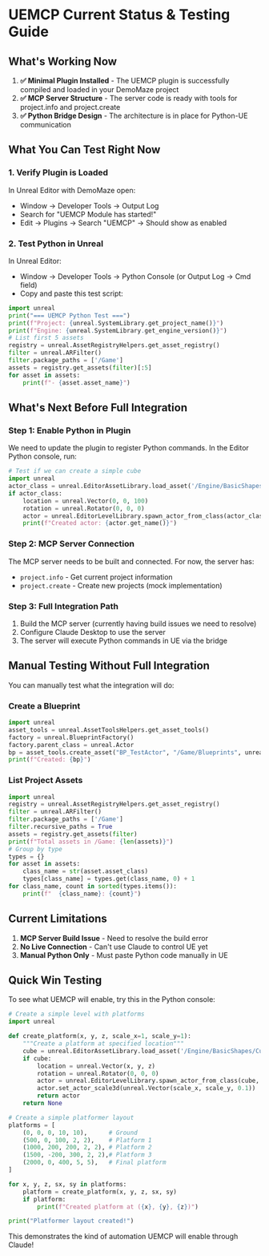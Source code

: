 # UEMCP Current Status & Testing Guide

## What's Working Now

1. **✅ Minimal Plugin Installed** - The UEMCP plugin is successfully compiled and loaded in your DemoMaze project
2. **✅ MCP Server Structure** - The server code is ready with tools for project.info and project.create
3. **✅ Python Bridge Design** - The architecture is in place for Python-UE communication

## What You Can Test Right Now

### 1. Verify Plugin is Loaded
In Unreal Editor with DemoMaze open:
- Window → Developer Tools → Output Log
- Search for "UEMCP Module has started!"
- Edit → Plugins → Search "UEMCP" → Should show as enabled

### 2. Test Python in Unreal
In Unreal Editor:
- Window → Developer Tools → Python Console (or Output Log → Cmd field)
- Copy and paste this test script:

```python
import unreal
print("=== UEMCP Python Test ===")
print(f"Project: {unreal.SystemLibrary.get_project_name()}")
print(f"Engine: {unreal.SystemLibrary.get_engine_version()}")
# List first 5 assets
registry = unreal.AssetRegistryHelpers.get_asset_registry()
filter = unreal.ARFilter()
filter.package_paths = ['/Game']
assets = registry.get_assets(filter)[:5]
for asset in assets:
    print(f"- {asset.asset_name}")
```

## What's Next Before Full Integration

### Step 1: Enable Python in Plugin
We need to update the plugin to register Python commands. In the Editor Python console, run:

```python
# Test if we can create a simple cube
import unreal
actor_class = unreal.EditorAssetLibrary.load_asset('/Engine/BasicShapes/Cube')
if actor_class:
    location = unreal.Vector(0, 0, 100)
    rotation = unreal.Rotator(0, 0, 0)
    actor = unreal.EditorLevelLibrary.spawn_actor_from_class(actor_class, location, rotation)
    print(f"Created actor: {actor.get_name()}")
```

### Step 2: MCP Server Connection
The MCP server needs to be built and connected. For now, the server has:
- `project.info` - Get current project information
- `project.create` - Create new projects (mock implementation)

### Step 3: Full Integration Path
1. Build the MCP server (currently having build issues we need to resolve)
2. Configure Claude Desktop to use the server
3. The server will execute Python commands in UE via the bridge

## Manual Testing Without Full Integration

You can manually test what the integration will do:

### Create a Blueprint
```python
import unreal
asset_tools = unreal.AssetToolsHelpers.get_asset_tools()
factory = unreal.BlueprintFactory()
factory.parent_class = unreal.Actor
bp = asset_tools.create_asset("BP_TestActor", "/Game/Blueprints", unreal.Blueprint, factory)
print(f"Created: {bp}")
```

### List Project Assets
```python
import unreal
registry = unreal.AssetRegistryHelpers.get_asset_registry()
filter = unreal.ARFilter()
filter.package_paths = ['/Game']
filter.recursive_paths = True
assets = registry.get_assets(filter)
print(f"Total assets in /Game: {len(assets)}")
# Group by type
types = {}
for asset in assets:
    class_name = str(asset.asset_class)
    types[class_name] = types.get(class_name, 0) + 1
for class_name, count in sorted(types.items()):
    print(f"  {class_name}: {count}")
```

## Current Limitations

1. **MCP Server Build Issue** - Need to resolve the build error
2. **No Live Connection** - Can't use Claude to control UE yet
3. **Manual Python Only** - Must paste Python code manually in UE

## Quick Win Testing

To see what UEMCP will enable, try this in the Python console:

```python
# Create a simple level with platforms
import unreal

def create_platform(x, y, z, scale_x=1, scale_y=1):
    """Create a platform at specified location"""
    cube = unreal.EditorAssetLibrary.load_asset('/Engine/BasicShapes/Cube')
    if cube:
        location = unreal.Vector(x, y, z)
        rotation = unreal.Rotator(0, 0, 0)
        actor = unreal.EditorLevelLibrary.spawn_actor_from_class(cube, location, rotation)
        actor.set_actor_scale3d(unreal.Vector(scale_x, scale_y, 0.1))
        return actor
    return None

# Create a simple platformer layout
platforms = [
    (0, 0, 0, 10, 10),      # Ground
    (500, 0, 100, 2, 2),    # Platform 1
    (1000, 200, 200, 2, 2), # Platform 2
    (1500, -200, 300, 2, 2),# Platform 3
    (2000, 0, 400, 5, 5),   # Final platform
]

for x, y, z, sx, sy in platforms:
    platform = create_platform(x, y, z, sx, sy)
    if platform:
        print(f"Created platform at ({x}, {y}, {z})")

print("Platformer layout created!")
```

This demonstrates the kind of automation UEMCP will enable through Claude!